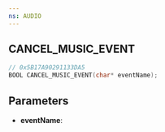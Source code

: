 ```yaml
---
ns: AUDIO
---
```

## CANCEL_MUSIC_EVENT

```c
// 0x5B17A90291133DA5
BOOL CANCEL_MUSIC_EVENT(char* eventName);
```

## Parameters
* **eventName**:
